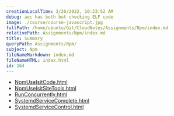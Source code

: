 ```yaml
---
creationLocalTime: 3/26/2022, 10:23:52 AM
debug: aec has both but checking ELF code
image: ./course/course-javascript.jpg
fullPath: /home/ubuntu/Git/CloudNotes/Assignments/Npm/index.md
relativePath: Assignments/Npm/index.md
title: Summary
queryPath: Assignments/Npm/
subject: Npm
fileNameMarkdown: index.md
fileNameHTML: index.html
id: 164
---
```



<!-- toc -->
<!-- tocstop -->

* [NpmUseIsitCode.html](NpmUseIsitCode.html)
* [NpmUseIsitSiteTools.html](NpmUseIsitSiteTools.html)
* [RunConcurrently.html](RunConcurrently.html)
* [SystemdServiceComplete.html](SystemdServiceComplete.html)
* [SystemdServiceControl.html](SystemdServiceControl.html)